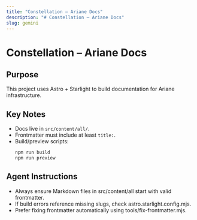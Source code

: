 ```yaml
---
title: "Constellation – Ariane Docs"
description: "# Constellation – Ariane Docs"
slug: gemini
---
```


# Constellation – Ariane Docs

## Purpose

This project uses Astro + Starlight to build documentation for Ariane infrastructure.

## Key Notes

- Docs live in `src/content/all/`.
- Frontmatter must include at least `title:`.
- Build/preview scripts:
  ```bash
  npm run build
  npm run preview
  ```

## Agent Instructions

- Always ensure Markdown files in src/content/all start with valid frontmatter.
- If build errors reference missing slugs, check astro.starlight.config.mjs.
- Prefer fixing frontmatter automatically using tools/fix-frontmatter.mjs.

